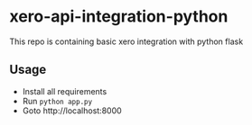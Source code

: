 # xero-api-integration-python

This repo is containing basic xero integration with python flask

## Usage

- Install all requirements
- Run `python app.py`
- Goto http://localhost:8000

